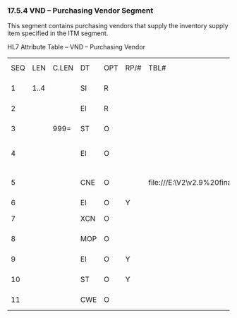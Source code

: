### 17.5.4 VND – Purchasing Vendor Segment

This segment contains purchasing vendors that supply the inventory supply item specified in the ITM segment.

HL7 Attribute Table – VND – Purchasing Vendor

|     |     |     |     |     |     |     |     |     |
| --- | --- | --- | --- | --- | --- | --- | --- | --- |
| SEQ | LEN | C.LEN | DT | OPT | RP/# | TBL# | ITEM# | ELEMENT NAME |
| 1 | 1..4 |  | SI | R |  |  | 02217 | Set Id – VND |
| 2 |  |  | EI | R |  |  | 02218 | Vendor Identifier |
| 3 |  | 999= | ST | O |  |  | 02276 | Vendor Name |
| 4 |  |  | EI | O |  |  | 02219 | Vendor Catalog Number |
| 5 |  |  | CNE | O |  | file:///E:\V2\v2.9%20final%20Nov%20from%20Frank\V29_CH02C_Tables.docx#HL70532[0532] | 02220 | Primary Vendor Indicator |
| 6 |  |  | EI | O | Y |  | 02420 | Corporation |
| 7 |  |  | XCN | O |  |  | 02421 | Primary Contact |
| 8 |  |  | MOP | O |  |  | 02422 | Contract Adjustment |
| 9 |  |  | EI | O | Y |  | 02423 | Associated Contract ID |
| 10 |  |  | ST | O | Y |  | 02424 | Class of Trade |
| 11 |  |  | CWE | O |  |  | 02425 | Pricing Tier Level |
